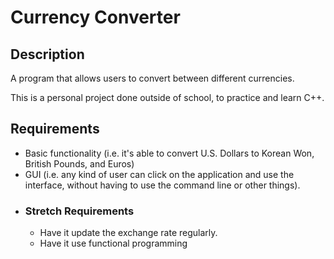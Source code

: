 # Currency Converter

## Description
A program that allows users to convert between different currencies.

This is a personal project done outside of school, to practice and learn C++.

## Requirements
- Basic functionality (i.e. it's able to convert U.S. Dollars to Korean Won, British Pounds, and Euros)
- GUI (i.e. any kind of user can click on the application and use the interface, without having to use the command line or other things).
- ### Stretch Requirements
    - Have it update the exchange rate regularly.
    - Have it use functional programming